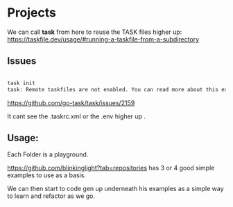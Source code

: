 # Projects

We can call **task** from here to reuse the TASK files higher up: https://taskfile.dev/usage/#running-a-taskfile-from-a-subdirectory



## Issues

```sh

task init
task: Remote taskfiles are not enabled. You can read more about this experiment and how to enable it at https://taskfile.dev/experiments/remote-taskfiles

```

https://github.com/go-task/task/issues/2159 

It cant see the .taskrc.xml or the .env higher up .

## Usage:

Each Folder is a playground.

https://github.com/blinkinglight?tab=repositories has 3 or 4 good simple examples to use as a basis.

We can then start to code gen up underneath his examples as a simple way to learn and refactor as we go.



